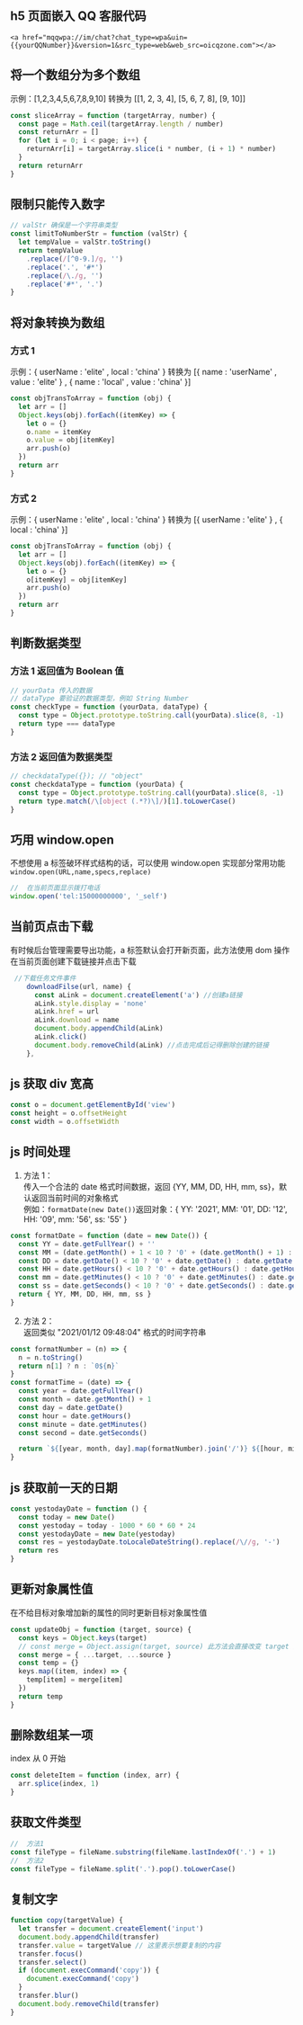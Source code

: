 ## h5 页面嵌入 QQ 客服代码

```markup
<a href="mqqwpa://im/chat?chat_type=wpa&uin={{yourQQNumber}}&version=1&src_type=web&web_src=oicqzone.com"></a>
```

## 将一个数组分为多个数组

示例：[1,2,3,4,5,6,7,8,9,10] 转换为 [[1, 2, 3, 4], [5, 6, 7, 8], [9, 10]]

```javascript
const sliceArray = function (targetArray, number) {
  const page = Math.ceil(targetArray.length / number)
  const returnArr = []
  for (let i = 0; i < page; i++) {
    returnArr[i] = targetArray.slice(i * number, (i + 1) * number)
  }
  return returnArr
}
```

## 限制只能传入数字

```javascript
// valStr 确保是一个字符串类型
const limitToNumberStr = function (valStr) {
  let tempValue = valStr.toString()
  return tempValue
    .replace(/[^0-9.]/g, '')
    .replace('.', '#*')
    .replace(/\./g, '')
    .replace('#*', '.')
}
```

## 将对象转换为数组

### 方式 1

示例：{ userName : 'elite' , local : 'china' } 转换为 [{ name : 'userName' , value : 'elite' } , { name : 'local' ,
value : 'china' }]

```javascript
const objTransToArray = function (obj) {
  let arr = []
  Object.keys(obj).forEach((itemKey) => {
    let o = {}
    o.name = itemKey
    o.value = obj[itemKey]
    arr.push(o)
  })
  return arr
}
```

### 方式 2

示例：{ userName : 'elite' , local : 'china' } 转换为 [{ userName : 'elite' } , { local : 'china' }]

```javascript
const objTransToArray = function (obj) {
  let arr = []
  Object.keys(obj).forEach((itemKey) => {
    let o = {}
    o[itemKey] = obj[itemKey]
    arr.push(o)
  })
  return arr
}
```

## 判断数据类型

### 方法 1 返回值为 Boolean 值

```javascript
// yourData 传入的数据
// dataType 要验证的数据类型，例如 String Number
const checkType = function (yourData, dataType) {
  const type = Object.prototype.toString.call(yourData).slice(8, -1)
  return type === dataType
}
```

### 方法 2 返回值为数据类型

```javascript
// checkdataType({}); // "object"
const checkdataType = function (yourData) {
  const type = Object.prototype.toString.call(yourData).slice(8, -1)
  return type.match(/\[object (.*?)\]/)[1].toLowerCase()
}
```

## 巧用 window.open

不想使用 a 标签破环样式结构的话，可以使用 window.open 实现部分常用功能  
`window.open(URL,name,specs,replace)`

```js
//  在当前页面显示拨打电话
window.open('tel:15000000000', '_self')
```

## 当前页点击下载

有时候后台管理需要导出功能，a 标签默认会打开新页面，此方法使用 dom 操作在当前页面创建下载链接并点击下载

```js
 //下载任务文件事件
    downloadFilse(url, name) {
      const aLink = document.createElement('a') //创建a链接
      aLink.style.display = 'none'
      aLink.href = url
      aLink.download = name
      document.body.appendChild(aLink)
      aLink.click()
      document.body.removeChild(aLink) //点击完成后记得删除创建的链接
    },
```

## js 获取 div 宽高

```js
const o = document.getElementById('view')
const height = o.offsetHeight
const width = o.offsetWidth
```

## js 时间处理

1. 方法 1：  
   传入一个合法的 date 格式时间数据，返回 {YY, MM, DD, HH, mm, ss}，默认返回当前时间的对象格式  
   例如：`formatDate(new Date())`返回对象：{ YY: '2021', MM: '01', DD: '12', HH: '09', mm: '56', ss: '55' }

```js
const formatDate = function (date = new Date()) {
  const YY = date.getFullYear() + ''
  const MM = (date.getMonth() + 1 < 10 ? '0' + (date.getMonth() + 1) : date.getMonth() + 1) + ''
  const DD = date.getDate() < 10 ? '0' + date.getDate() : date.getDate() + ''
  const HH = date.getHours() < 10 ? '0' + date.getHours() : date.getHours() + ''
  const mm = date.getMinutes() < 10 ? '0' + date.getMinutes() : date.getMinutes() + ''
  const ss = date.getSeconds() < 10 ? '0' + date.getSeconds() : date.getSeconds() + ''
  return { YY, MM, DD, HH, mm, ss }
}
```

2. 方法 2：  
   返回类似 "2021/01/12 09:48:04" 格式的时间字符串

```js
const formatNumber = (n) => {
  n = n.toString()
  return n[1] ? n : `0${n}`
}
const formatTime = (date) => {
  const year = date.getFullYear()
  const month = date.getMonth() + 1
  const day = date.getDate()
  const hour = date.getHours()
  const minute = date.getMinutes()
  const second = date.getSeconds()

  return `${[year, month, day].map(formatNumber).join('/')} ${[hour, minute, second].map(formatNumber).join(':')}`
}
```

## js 获取前一天的日期

```js
const yestodayDate = function () {
  const today = new Date()
  const yestoday = today - 1000 * 60 * 60 * 24
  const yestodayDate = new Date(yestoday)
  const res = yestodayDate.toLocaleDateString().replace(/\//g, '-')
  return res
}
```

## 更新对象属性值

在不给目标对象增加新的属性的同时更新目标对象属性值

```js
const updateObj = function (target, source) {
  const keys = Object.keys(target)
  // const merge = Object.assign(target, source) 此方法会直接改变 target 对象
  const merge = { ...target, ...source }
  const temp = {}
  keys.map((item, index) => {
    temp[item] = merge[item]
  })
  return temp
}
```

## 删除数组某一项

index 从 0 开始

```js
const deleteItem = function (index, arr) {
  arr.splice(index, 1)
}
```

## 获取文件类型

```js
//  方法1
const fileType = fileName.substring(fileName.lastIndexOf('.') + 1)
//  方法2
const fileType = fileName.split('.').pop().toLowerCase()
```

## 复制文字

```js
function copy(targetValue) {
  let transfer = document.createElement('input')
  document.body.appendChild(transfer)
  transfer.value = targetValue // 这里表示想要复制的内容
  transfer.focus()
  transfer.select()
  if (document.execCommand('copy')) {
    document.execCommand('copy')
  }
  transfer.blur()
  document.body.removeChild(transfer)
}
```
